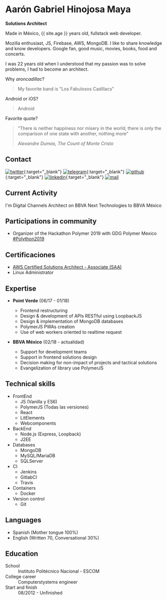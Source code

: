 # Aarón Gabriel Hinojosa Maya

**Solutions Architect**

Made in México, {{ site.age }} years old, fullstack web developer. 

Mozilla enthusiast, JS, Firebase, AWS, MongoDB. I like to share knowledge and know developers. Google fan, good music, movies, books, food and concerts.

I was 22 years old when I understood that my passion was to solve problems, I had to become an architect.

Why _aroncadillac_?
> My favorite band is "Los Fabulosos Cadillacs"

Android or iOS?
> Android

Favorite quote?
> "There is neither happiness nor misery in the world; there is only the comparison of one state with another, nothing more"
>
> _Alexandre Dumas, The Count of Monte Cristo_

## Contact

[![twitter](https://img.shields.io/badge/twitter-%40aaron__cadillac-%231da1f2.svg)](https://twitter.com/aaron_cadillac){:target="_blank"}
[![telegram](https://img.shields.io/badge/telegram-%40aaroncadillac-%230088cc.svg)](https://t.me/aaroncadillac){:target="_blank"}
[![github](https://img.shields.io/badge/github-aaroncadillac-black.svg)](https://github.com/aaroncadillac){:target="_blank"}
[![linkedin](https://img.shields.io/badge/linkedin-aaronhmaya-%230077b5.svg)](https://linkedin.com/in/aaronhmaya){:target="_blank"}
[![mail](https://img.shields.io/badge/gmail-aaron.hmaya-%23d44638.svg)](mailto:aaron.hmaya@gmail.com)

## Current Activity

I'm Digital Channels Architect on BBVA Next Technologies to BBVA México

## Participations in community

- Organizer of the Hackathon Polymer 2019 with GDG Polymer Mexico [#Polython2019](https://twitter.com/search?q=%23Polython2019&src=typed_query)

## Certificaciones

- [AWS Certified Solutions Architect - Associate (SAA)](https://www.certmetrics.com/amazon/public/badge.aspx?i=1&t=c&d=2019-04-24&ci=AWS00847156)
- Linux Administrator

## Expertise

- **Point Verde** (06/17 - 01/18)
  - Frontend restructuring
  - Design & development of APIs RESTful using LoopbackJS
  - Design & implementation of MongoDB databases
  - PolymerJS PWAs creation
  - Use of web workers oriented to realtime request
  
- **BBVA México** (02/18 - actualidad)
  - Support for development teams
  - Support in frontend solutions design
  - Decision making for non-impact of projects and tactical solutions
  - Evangelization of library use PolymerJS
  
## Technical skills

- FrontEnd
  - JS (Vanilla y ES6)
  - PolymerJS (Todas las versiones)
  - React
  - LitElements
  - Webcomponents
- BackEnd
  - Node.js (Express, Loopback)
  - J2EE
- Databases
  - MongoDB
  - MySQL/MariaDB
  - SQLServer
- CI
  - Jenkins
  - GitlabCI
  - Travis
- Containers
  - Docker
- Version control
  - Git

## Languages

- Spanish (Mother tongue 100%)
- English (Written 70, Conversational 30%)

## Education

<dl>
<dt>School</dt>
<dd>Instituto Politécnico Nacional - ESCOM</dd>
<dt>College career</dt>
<dd>Computerstystems engineer</dd>
<dt>Start and finish</dt>
<dd>08/2012 - Unfinished</dd>
</dl>
